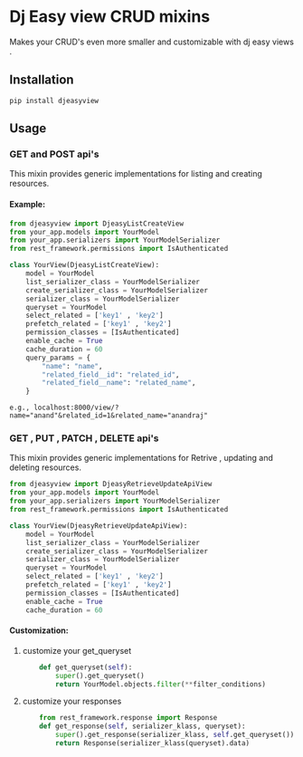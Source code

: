 # Dj Easy view CRUD mixins

Makes your CRUD's even more smaller and customizable with dj easy views .

## Installation

```
pip install djeasyview
```

## Usage

### GET and POST api's

This mixin provides generic implementations for listing and creating resources.

#### Example:

```python
from djeasyview import DjeasyListCreateView
from your_app.models import YourModel
from your_app.serializers import YourModelSerializer
from rest_framework.permissions import IsAuthenticated

class YourView(DjeasyListCreateView):
    model = YourModel
    list_serializer_class = YourModelSerializer
    create_serializer_class = YourModelSerializer
    serializer_class = YourModelSerializer
    queryset = YourModel
    select_related = ['key1' , 'key2']
    prefetch_related = ['key1' , 'key2']
    permission_classes = [IsAuthenticated]
    enable_cache = True
    cache_duration = 60
    query_params = {
        "name": "name",
        "related_field__id": "related_id",
        "related_field__name": "related_name",
    }
```
```
e.g., localhost:8000/view/?name="anand"&related_id=1&related_name="anandraj"
```
### GET , PUT , PATCH , DELETE api's

This mixin provides generic implementations for Retrive , updating and deleting resources.

```python
from djeasyview import DjeasyRetrieveUpdateApiView
from your_app.models import YourModel
from your_app.serializers import YourModelSerializer
from rest_framework.permissions import IsAuthenticated

class YourView(DjeasyRetrieveUpdateApiView):
    model = YourModel
    list_serializer_class = YourModelSerializer
    create_serializer_class = YourModelSerializer
    serializer_class = YourModelSerializer
    queryset = YourModel
    select_related = ['key1' , 'key2']
    prefetch_related = ['key1' , 'key2']
    permission_classes = [IsAuthenticated]
    enable_cache = True
    cache_duration = 60
```




#### Customization:


1. customize your get_queryset

    ```python
        def get_queryset(self):
            super().get_queryset()
            return YourModel.objects.filter(**filter_conditions)
    ```

2. customize your responses
    ```python
        from rest_framework.response import Response
        def get_response(self, serializer_klass, queryset):
            super().get_response(serializer_klass, self.get_queryset())
            return Response(serializer_klass(queryset).data)
    ```